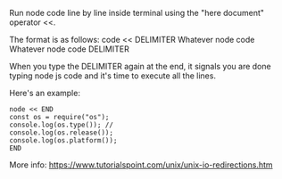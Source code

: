 Run node code line by line inside terminal using the "here document" operator <<.

The format is as follows:
code << DELIMITER
Whatever node code
Whatever node code
DELIMITER

When you type the DELIMITER again at the end, it signals you are done typing node js code and it's time to execute all the lines.

Here's an example:
```
node << END
const os = require("os");
console.log(os.type()); //
console.log(os.release());
console.log(os.platform());
END
```

More info: https://www.tutorialspoint.com/unix/unix-io-redirections.htm